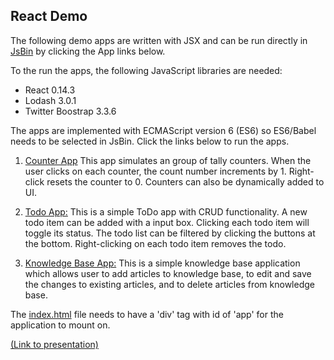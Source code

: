 ## React Demo

The following demo apps are written with JSX and can be run directly in [JsBin](http://jsbin.com) by clicking the App links below.

To the run the apps, the following JavaScript libraries are needed:

- React 0.14.3
- Lodash 3.0.1
- Twitter Boostrap 3.3.6

The apps are implemented with ECMAScript version 6 (ES6) so ES6/Babel needs to be selected in JsBin. Click the links below to run the apps.

1. <a target="_blank" href="http://jsbin.com/pajici/edit?html,js,output">Counter App</a> This app simulates an group of tally counters. When the user clicks on each counter, the count number increments by 1. Right-click resets the counter to 0. Counters can also be dynamically added to UI.

2. <a target="_blank" href="http://jsbin.com/lodoru/edit?html,js,output">Todo App:</a> This is a simple ToDo app with CRUD functionality. A new todo item can be added with a input box. Clicking each todo item will toggle its status. The todo list can be filtered by clicking the buttons at the bottom. Right-clicking on each todo item removes the todo.

2. <a target="_blank" href="http://jsbin.com/codovo/edit?html,js,output">Knowledge Base App:</a> This is a simple knowledge base application which allows user to add articles to knowledge base, to edit and save the changes to existing articles, and to delete articles from knowledge base.

The [index.html](index.html) file needs to have a 'div' tag with id of 'app' for the application to mount on.

<a href="https://htmlpreview.github.io/?https://github.com/henryxiang/react-demo/blob/master/presentation.html" target="_blank">(Link to presentation)</a>
